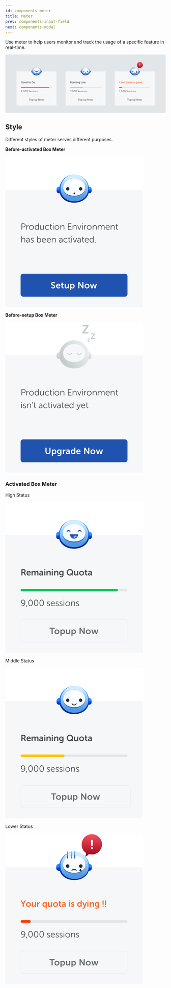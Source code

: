 ```yaml
---
id: components-meter
title: Meter
prev: components-input-field
next: components-modal
---
```


<text-primary>

Use meter to help users monitor and track the usage of a specific feature in real-time.

</text-primary>

![meter/img-1](../../assets/images/design/components/meter/img-1.png)

## Style

Different styles of meter serves different purposes.

<md-row class="component-guide">
<md-col class="component-guide-image" md="4">

**Before-activated Box Meter**

![meter/activated](../../assets/images/design/components/meter/activated.png)

</md-col>
<md-col class="component-guide-image" md="4">

**Before-setup Box Meter**

![meter/not-activated](../../assets/images/design/components/meter/not-activated.png)

</md-col>
</md-row>

### Activated Box Meter

<md-row class="component-guide">
<md-col class="component-guide-image" md="4">

High Status

![meter/green](../../assets/images/design/components/meter/green.png)

</md-col>
<md-col class="component-guide-image" md="4">

Middle Status

![meter/yellow](../../assets/images/design/components/meter/yellow.png)

</md-col>
<md-col class="component-guide-image" md="4">

Lower Status

![meter/red](../../assets/images/design/components/meter/red.png)

</md-col>
</md-row>
